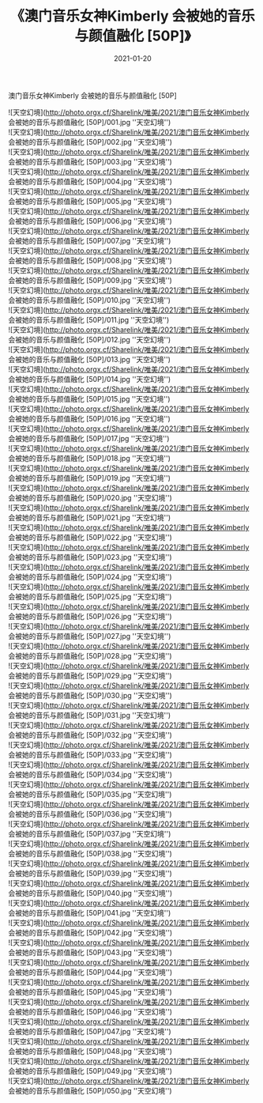 ﻿---
layout: post
title:  《澳门音乐女神Kimberly 会被她的音乐与颜值融化 [50P]》
date:   2021-01-20
img: http://photo.orgx.cf/Sharelink/唯美/2021/澳门音乐女神Kimberly 会被她的音乐与颜值融化 [50P]/000.jpg
categories: [美女, 清纯, 唯美]
---

澳门音乐女神Kimberly 会被她的音乐与颜值融化 [50P]



![天空幻境](http://photo.orgx.cf/Sharelink/唯美/2021/澳门音乐女神Kimberly 会被她的音乐与颜值融化 [50P]/001.jpg ''天空幻境'') <br>
![天空幻境](http://photo.orgx.cf/Sharelink/唯美/2021/澳门音乐女神Kimberly 会被她的音乐与颜值融化 [50P]/002.jpg ''天空幻境'') <br>
![天空幻境](http://photo.orgx.cf/Sharelink/唯美/2021/澳门音乐女神Kimberly 会被她的音乐与颜值融化 [50P]/003.jpg ''天空幻境'') <br>
![天空幻境](http://photo.orgx.cf/Sharelink/唯美/2021/澳门音乐女神Kimberly 会被她的音乐与颜值融化 [50P]/004.jpg ''天空幻境'') <br>
![天空幻境](http://photo.orgx.cf/Sharelink/唯美/2021/澳门音乐女神Kimberly 会被她的音乐与颜值融化 [50P]/005.jpg ''天空幻境'') <br>
![天空幻境](http://photo.orgx.cf/Sharelink/唯美/2021/澳门音乐女神Kimberly 会被她的音乐与颜值融化 [50P]/006.jpg ''天空幻境'') <br>
![天空幻境](http://photo.orgx.cf/Sharelink/唯美/2021/澳门音乐女神Kimberly 会被她的音乐与颜值融化 [50P]/007.jpg ''天空幻境'') <br>
![天空幻境](http://photo.orgx.cf/Sharelink/唯美/2021/澳门音乐女神Kimberly 会被她的音乐与颜值融化 [50P]/008.jpg ''天空幻境'') <br>
![天空幻境](http://photo.orgx.cf/Sharelink/唯美/2021/澳门音乐女神Kimberly 会被她的音乐与颜值融化 [50P]/009.jpg ''天空幻境'') <br>
![天空幻境](http://photo.orgx.cf/Sharelink/唯美/2021/澳门音乐女神Kimberly 会被她的音乐与颜值融化 [50P]/010.jpg ''天空幻境'') <br>
![天空幻境](http://photo.orgx.cf/Sharelink/唯美/2021/澳门音乐女神Kimberly 会被她的音乐与颜值融化 [50P]/011.jpg ''天空幻境'') <br>
![天空幻境](http://photo.orgx.cf/Sharelink/唯美/2021/澳门音乐女神Kimberly 会被她的音乐与颜值融化 [50P]/012.jpg ''天空幻境'') <br>
![天空幻境](http://photo.orgx.cf/Sharelink/唯美/2021/澳门音乐女神Kimberly 会被她的音乐与颜值融化 [50P]/013.jpg ''天空幻境'') <br>
![天空幻境](http://photo.orgx.cf/Sharelink/唯美/2021/澳门音乐女神Kimberly 会被她的音乐与颜值融化 [50P]/014.jpg ''天空幻境'') <br>
![天空幻境](http://photo.orgx.cf/Sharelink/唯美/2021/澳门音乐女神Kimberly 会被她的音乐与颜值融化 [50P]/015.jpg ''天空幻境'') <br>
![天空幻境](http://photo.orgx.cf/Sharelink/唯美/2021/澳门音乐女神Kimberly 会被她的音乐与颜值融化 [50P]/016.jpg ''天空幻境'') <br>
![天空幻境](http://photo.orgx.cf/Sharelink/唯美/2021/澳门音乐女神Kimberly 会被她的音乐与颜值融化 [50P]/017.jpg ''天空幻境'') <br>
![天空幻境](http://photo.orgx.cf/Sharelink/唯美/2021/澳门音乐女神Kimberly 会被她的音乐与颜值融化 [50P]/018.jpg ''天空幻境'') <br>
![天空幻境](http://photo.orgx.cf/Sharelink/唯美/2021/澳门音乐女神Kimberly 会被她的音乐与颜值融化 [50P]/019.jpg ''天空幻境'') <br>
![天空幻境](http://photo.orgx.cf/Sharelink/唯美/2021/澳门音乐女神Kimberly 会被她的音乐与颜值融化 [50P]/020.jpg ''天空幻境'') <br>
![天空幻境](http://photo.orgx.cf/Sharelink/唯美/2021/澳门音乐女神Kimberly 会被她的音乐与颜值融化 [50P]/021.jpg ''天空幻境'') <br>
![天空幻境](http://photo.orgx.cf/Sharelink/唯美/2021/澳门音乐女神Kimberly 会被她的音乐与颜值融化 [50P]/022.jpg ''天空幻境'') <br>
![天空幻境](http://photo.orgx.cf/Sharelink/唯美/2021/澳门音乐女神Kimberly 会被她的音乐与颜值融化 [50P]/023.jpg ''天空幻境'') <br>
![天空幻境](http://photo.orgx.cf/Sharelink/唯美/2021/澳门音乐女神Kimberly 会被她的音乐与颜值融化 [50P]/024.jpg ''天空幻境'') <br>
![天空幻境](http://photo.orgx.cf/Sharelink/唯美/2021/澳门音乐女神Kimberly 会被她的音乐与颜值融化 [50P]/025.jpg ''天空幻境'') <br>
![天空幻境](http://photo.orgx.cf/Sharelink/唯美/2021/澳门音乐女神Kimberly 会被她的音乐与颜值融化 [50P]/026.jpg ''天空幻境'') <br>
![天空幻境](http://photo.orgx.cf/Sharelink/唯美/2021/澳门音乐女神Kimberly 会被她的音乐与颜值融化 [50P]/027.jpg ''天空幻境'') <br>
![天空幻境](http://photo.orgx.cf/Sharelink/唯美/2021/澳门音乐女神Kimberly 会被她的音乐与颜值融化 [50P]/028.jpg ''天空幻境'') <br>
![天空幻境](http://photo.orgx.cf/Sharelink/唯美/2021/澳门音乐女神Kimberly 会被她的音乐与颜值融化 [50P]/029.jpg ''天空幻境'') <br>
![天空幻境](http://photo.orgx.cf/Sharelink/唯美/2021/澳门音乐女神Kimberly 会被她的音乐与颜值融化 [50P]/030.jpg ''天空幻境'') <br>
![天空幻境](http://photo.orgx.cf/Sharelink/唯美/2021/澳门音乐女神Kimberly 会被她的音乐与颜值融化 [50P]/031.jpg ''天空幻境'') <br>
![天空幻境](http://photo.orgx.cf/Sharelink/唯美/2021/澳门音乐女神Kimberly 会被她的音乐与颜值融化 [50P]/032.jpg ''天空幻境'') <br>
![天空幻境](http://photo.orgx.cf/Sharelink/唯美/2021/澳门音乐女神Kimberly 会被她的音乐与颜值融化 [50P]/033.jpg ''天空幻境'') <br>
![天空幻境](http://photo.orgx.cf/Sharelink/唯美/2021/澳门音乐女神Kimberly 会被她的音乐与颜值融化 [50P]/034.jpg ''天空幻境'') <br>
![天空幻境](http://photo.orgx.cf/Sharelink/唯美/2021/澳门音乐女神Kimberly 会被她的音乐与颜值融化 [50P]/035.jpg ''天空幻境'') <br>
![天空幻境](http://photo.orgx.cf/Sharelink/唯美/2021/澳门音乐女神Kimberly 会被她的音乐与颜值融化 [50P]/036.jpg ''天空幻境'') <br>
![天空幻境](http://photo.orgx.cf/Sharelink/唯美/2021/澳门音乐女神Kimberly 会被她的音乐与颜值融化 [50P]/037.jpg ''天空幻境'') <br>
![天空幻境](http://photo.orgx.cf/Sharelink/唯美/2021/澳门音乐女神Kimberly 会被她的音乐与颜值融化 [50P]/038.jpg ''天空幻境'') <br>
![天空幻境](http://photo.orgx.cf/Sharelink/唯美/2021/澳门音乐女神Kimberly 会被她的音乐与颜值融化 [50P]/039.jpg ''天空幻境'') <br>
![天空幻境](http://photo.orgx.cf/Sharelink/唯美/2021/澳门音乐女神Kimberly 会被她的音乐与颜值融化 [50P]/040.jpg ''天空幻境'') <br>
![天空幻境](http://photo.orgx.cf/Sharelink/唯美/2021/澳门音乐女神Kimberly 会被她的音乐与颜值融化 [50P]/041.jpg ''天空幻境'') <br>
![天空幻境](http://photo.orgx.cf/Sharelink/唯美/2021/澳门音乐女神Kimberly 会被她的音乐与颜值融化 [50P]/042.jpg ''天空幻境'') <br>
![天空幻境](http://photo.orgx.cf/Sharelink/唯美/2021/澳门音乐女神Kimberly 会被她的音乐与颜值融化 [50P]/043.jpg ''天空幻境'') <br>
![天空幻境](http://photo.orgx.cf/Sharelink/唯美/2021/澳门音乐女神Kimberly 会被她的音乐与颜值融化 [50P]/044.jpg ''天空幻境'') <br>
![天空幻境](http://photo.orgx.cf/Sharelink/唯美/2021/澳门音乐女神Kimberly 会被她的音乐与颜值融化 [50P]/045.jpg ''天空幻境'') <br>
![天空幻境](http://photo.orgx.cf/Sharelink/唯美/2021/澳门音乐女神Kimberly 会被她的音乐与颜值融化 [50P]/046.jpg ''天空幻境'') <br>
![天空幻境](http://photo.orgx.cf/Sharelink/唯美/2021/澳门音乐女神Kimberly 会被她的音乐与颜值融化 [50P]/047.jpg ''天空幻境'') <br>
![天空幻境](http://photo.orgx.cf/Sharelink/唯美/2021/澳门音乐女神Kimberly 会被她的音乐与颜值融化 [50P]/048.jpg ''天空幻境'') <br>
![天空幻境](http://photo.orgx.cf/Sharelink/唯美/2021/澳门音乐女神Kimberly 会被她的音乐与颜值融化 [50P]/049.jpg ''天空幻境'') <br>
![天空幻境](http://photo.orgx.cf/Sharelink/唯美/2021/澳门音乐女神Kimberly 会被她的音乐与颜值融化 [50P]/050.jpg ''天空幻境'') <br>